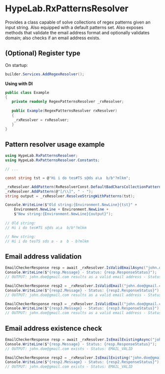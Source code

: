 # HypeLab.RxPatternsResolver
Provides a class capable of solve collections of regex patterns given an input string. Also equipped with a default patterns set.
Also exposes methods that validate the email address format and optionally validates domain; also checks if an email address exists.

## (Optional) Register type

On startup:
```c#
builder.Services.AddRegexResolver();
```

**Using with DI**
```c#
public class Example
{
   private readonly RegexPatternsResolver _rxResolver;
	
   public Example(RegexPatternsResolver rxResolver)
   {
	_rxResolver = rxResolver;
   }
}
```

## Pattern resolver usage example
```c#
using HypeLab.RxPatternsResolver;
using HypeLab.RxPatternsResolver.Constants;

// ...

const string tst = @"Hi i do tes#TS s@ds a\a  b/b°?mlkm";

_rxResolver.AddPattern(RxResolverConst.DefaultBadCharsCollectionPattern1, string.Empty);
_rxResolver.AddPattern(@"[/\\]", " - ");
string output = _rxResolver.ResolveStringWithPatterns(tst);

Console.WriteLine($"Old string:{Environment.NewLine}{tst}" +
    Environment.NewLine + Environment.NewLine +
    $"New string:{Environment.NewLine}{output}");
	
// Old string:
// Hi i do tes#TS s@ds a\a  b/b°?mlkm

// New string:
// Hi i do tesTS sds a - a  b - b?mlkm
```

## Email address validation
```c#
EmailCheckerResponse resp = await _rxResolver.IsValidEmailAsync("john.doe@gmail.com", checkDomain: true);
Console.WriteLine($"{resp.Message} - Status: {resp.ResponseStatus}");
// OUTPUT: john.doe@gmail.com results as a valid email address - Status: EMAIL_VALID

EmailCheckerResponse resp2 = _rxResolver.IsValidEmail("john.doe@gmail.com", checkDomain: true);
Console.WriteLine($"{resp2.Message} - Status: {resp2.ResponseStatus}");
// OUTPUT: john.doe@gmail.com results as a valid email address - Status: EMAIL_VALID

EmailCheckerResponse resp3 = _rxResolver.IsValidEmail("john.doe@gmail.com");
Console.WriteLine($"{resp3.Message} - Status: {resp3.ResponseStatus}");
// OUTPUT: john.doe@gmail.com results as a valid email address - Status: EMAIL_VALID
```

## Email address existence check
```c#
EmailCheckerResponse resp = await _rxResolver.IsEmailExistingAsync("john.doe@gmail.com");
Console.WriteLine($"{resp.Message} - Status: {resp.ResponseStatus}");
// OUTPUT: john.doe@gmail.com exists - Status: EMAIL_VALID

EmailCheckerResponse resp2 = _rxResolver.IsEmailExisting("john.doe@gmail.com");
Console.WriteLine($"{resp2.Message} - Status: {resp2.ResponseStatus}");
// OUTPUT: john.doe@gmail.com exists - Status: EMAIL_VALID
```
